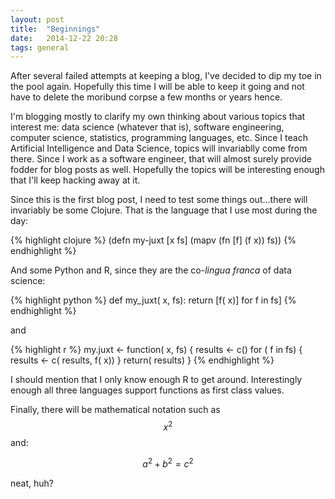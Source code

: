 ```yaml
---
layout: post
title:  "Beginnings"
date:   2014-12-22 20:28
tags: general
---
```


After several failed attempts at keeping a blog, I've decided to dip my toe in the pool again. Hopefully this time
I will be able to keep it going and not have to delete the moribund corpse a few months or years hence.

I'm blogging mostly to clarify my own thinking about various topics that interest me: data science (whatever that is),
software engineering, computer science, statistics, programming languages, etc. Since I teach Artificial Intelligence
and Data Science, topics will invariablly come from there. Since I work as a software engineer, that will almost surely
provide fodder for blog posts as well. Hopefully the topics will be interesting enough that I'll keep hacking away at it.

Since this is the first blog post, I need to test some things out...there will invariably be some Clojure. That is the
language that I use most during the day:

{% highlight clojure %}
(defn my-juxt [x fs]
  (mapv (fn [f] (f x)) fs))
{% endhighlight %}

And some Python and R, since they are the co-*lingua franca* of data science:

{% highlight python %}
def my_juxt( x, fs):
  return [f( x)] for f in fs]
{% endhighlight %}

and

{% highlight r %}
my.juxt <- function( x, fs) {
  results <- c()
  for ( f in fs) {
    results <- c( results, f( x))
  }
  return( results)
}
{% endhighlight %}

I should mention that I only know enough R to get around. Interestingly enough all three languages support functions
as first class values.

Finally, there will be mathematical notation such as $$x^2$$ and:

$$a^2 + b^2 = c^2$$

neat, huh?